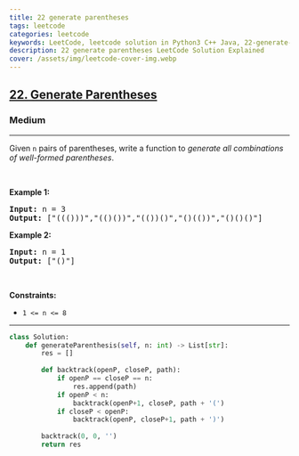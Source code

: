 ```yaml
---
title: 22 generate parentheses
tags: leetcode
categories: leetcode
keywords: LeetCode, leetcode solution in Python3 C++ Java, 22-generate-parentheses solution
description: 22 generate parentheses LeetCode Solution Explained
cover: /assets/img/leetcode-cover-img.webp
---
```



<h2><a href="https://leetcode.com/problems/generate-parentheses/">22. Generate Parentheses</a></h2><h3>Medium</h3><hr><div><p>Given <code>n</code> pairs of parentheses, write a function to <em>generate all combinations of well-formed parentheses</em>.</p>

<p>&nbsp;</p>
<p><strong>Example 1:</strong></p>
<pre><strong>Input:</strong> n = 3
<strong>Output:</strong> ["((()))","(()())","(())()","()(())","()()()"]
</pre><p><strong>Example 2:</strong></p>
<pre><strong>Input:</strong> n = 1
<strong>Output:</strong> ["()"]
</pre>
<p>&nbsp;</p>
<p><strong>Constraints:</strong></p>

<ul>
	<li><code>1 &lt;= n &lt;= 8</code></li>
</ul>
</div>

---




```python
class Solution:
    def generateParenthesis(self, n: int) -> List[str]:
        res = []
        
        def backtrack(openP, closeP, path):
            if openP == closeP == n:
                res.append(path)
            if openP < n:
                backtrack(openP+1, closeP, path + '(')
            if closeP < openP:
                backtrack(openP, closeP+1, path + ')')
        
        backtrack(0, 0, '')
        return res
```
